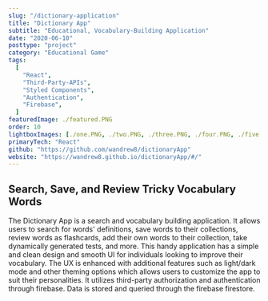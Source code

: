 ```yaml
---
slug: "/dictionary-application"
title: "Dictionary App"
subtitle: "Educational, Vocabulary-Building Application"
date: "2020-06-10"
posttype: "project"
category: "Educational Game"
tags:
  [
    "React",
    "Third-Party-APIs",
    "Styled Components",
    "Authentication",
    "Firebase",
  ]
featuredImage: ./featured.PNG
order: 10
lightboxImages: [./one.PNG, ./two.PNG, ./three.PNG, ./four.PNG, ./five.PNG]
primaryTech: "React"
github: "https://github.com/wandrew8/dictionaryApp"
website: "https://wandrew8.github.io/dictionaryApp/#/"
---
```


## Search, Save, and Review Tricky Vocabulary Words

The Dictionary App is a search and vocabulary building application. It allows users to search for words' definitions, save words to their collections, review words as flashcards, add their own words to their collection, take dynamically generated tests, and more. This handy application has a simple and clean design and smooth UI for individuals looking to improve their vocabulary. The UX is enhanced with additional features such as light/dark mode and other theming options which allows users to customize the app to suit their personalities. It utilizes third-party authorization and authentication through firebase. Data is stored and queried through the firebase firestore.
